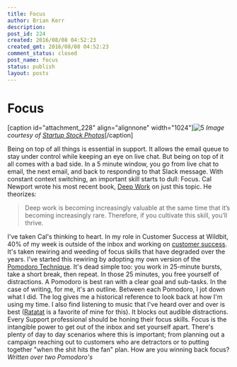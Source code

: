 ```yaml
---
title: Focus
author: Brian Kerr
description: 
post_id: 224
created: 2016/08/08 04:52:23
created_gmt: 2016/08/08 04:52:23
comment_status: closed
post_name: focus
status: publish
layout: posts
---
```


# Focus

[caption id="attachment_228" align="alignnone" width="1024"]![5](https://blogdotbriankerrdotco.files.wordpress.com/2016/08/5.jpg?w=2048) _Image courtesy of [Startup Stock Photos](http://startupstockphotos.com/)_[/caption] 

Being on top of all things is essential in support. It allows the email queue to stay under control while keeping an eye on live chat. But being on top of it all comes with a bad side. In a 5 minute window, you go from live chat to email, the next email, and back to responding to that Slack message. With constant context switching, an important skill starts to dull: Focus. Cal Newport wrote his most recent book, [Deep Work](https://www.amazon.com/Deep-Work-Focused-Success-Distracted/dp/1455586692/) on just this topic. He theorizes: 

> Deep work is becoming increasingly valuable at the same time that it’s becoming increasingly rare. Therefore, if you cultivate this skill, you’ll thrive.

I've taken Cal's thinking to heart. In my role in Customer Success at Wildbit, 40% of my week is outside of the inbox and working on [customer success](http://wildbit.com/blog/2015/09/21/customer-success-as-a-function-of-your-business). It's taken rewiring and weeding of focus skills that have degraded over the years. I've started this rewiring by adopting my own version of the [Pomodoro Technique](https://en.wikipedia.org/wiki/Pomodoro_Technique). It's dead simple too: you work in 25-minute bursts, take a short break, then repeat. In those 25 minutes, you free yourself of distractions. A Pomodoro is best ran with a clear goal and sub-tasks. In the case of writing, for me, it's an outline. Between each Pomodoro, I jot down what I did. The log gives me a historical reference to look back at how I'm using my time. I also find listening to music that I've heard over and over is best ([Ratatat](https://www.youtube.com/watch?v=xlcywgEMuGI) is a favorite of mine for this). It blocks out audible distractions. Every Support professional should be honing their focus skills. Focus is the intangible power to get out of the inbox and set yourself apart. There's plenty of day to day scenarios where this is important; from planning out a campaign reaching out to customers who are detractors or to putting together "when the shit hits the fan" plan. How are you winning back focus? _Written over two Pomodoro's_